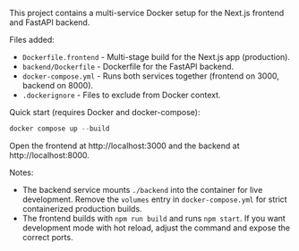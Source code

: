 This project contains a multi-service Docker setup for the Next.js frontend and FastAPI backend.

Files added:
- `Dockerfile.frontend` - Multi-stage build for the Next.js app (production).
- `backend/Dockerfile` - Dockerfile for the FastAPI backend.
- `docker-compose.yml` - Runs both services together (frontend on 3000, backend on 8000).
- `.dockerignore` - Files to exclude from Docker context.

Quick start (requires Docker and docker-compose):

```powershell
docker compose up --build
```

Open the frontend at http://localhost:3000 and the backend at http://localhost:8000.

Notes:
- The backend service mounts `./backend` into the container for live development. Remove the `volumes` entry in `docker-compose.yml` for strict containerized production builds.
- The frontend builds with `npm run build` and runs `npm start`. If you want development mode with hot reload, adjust the command and expose the correct ports.
